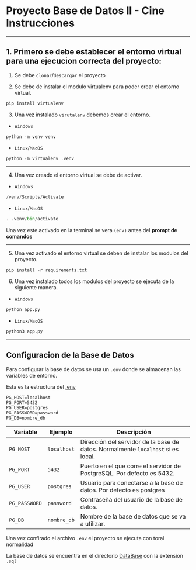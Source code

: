 # Proyecto Base de Datos II - Cine Instrucciones
-----------
##   1. Primero se debe establecer el entorno virtual para una ejecucion correcta del proyecto:
1. Se debe `clonar`/`descargar` el proyecto

2. Se debe de instalar el modulo virtualenv para poder crear el entorno virtual.
```py 
pip install virtualenv
```
3. Una vez instalado `virutalenv` debemos crear el entorno.
- `Windows`
```py
python -m venv venv
```
- `Linux`/`MacOS`
```py
python -m virtualenv .venv
```
----------------------
4. Una vez creado el entorno virtual se debe de activar.
- `Windows`
```py
/venv/Scripts/Activate
```
- `Linux`/`MacOS`
```py
. .venv/bin/activate
```
Una vez este activado en la terminal se vera `(env)` antes del **prompt de comandos**

-----------------------
5. Una vez activado el entorno virtual se deben de instalar los modulos del proyecto.

```py
pip install -r requirements.txt
```
6. Una vez instalado todos los modulos del proyecto se ejecuta de la siguiente manera.
- `Windows`
```py 
python app.py
```
- `Linux`/`MacOS`
```py 
python3 app.py
```
------------------------------
## Configuracion de la Base de Datos
Para configurar la base de datos se usa un `.env` donde se almacenan las variables de entorno.

Esta es la estructura del [.env](./.env)

```env
PG_HOST=localhost 
PG_PORT=5432      
PG_USER=postgres
PG_PASSWORD=password
PG_DB=nombre_db
```
| Variable       | Ejemplo       | Descripción                                    |
|----------------|---------------|------------------------------------------------|
| `PG_HOST`      | `localhost`   | Dirección del servidor de la base de datos. Normalmente `localhost` si es local. |
| `PG_PORT`      | `5432`        | Puerto en el que corre el servidor de PostgreSQL. Por defecto es 5432.          |
| `PG_USER`      | `postgres`    | Usuario para conectarse a la base de datos. Por defecto es postgres                                  |
| `PG_PASSWORD`  | `password`    | Contraseña del usuario de la base de datos.                                  |
| `PG_DB`        | `nombre_db`   | Nombre de la base de datos que se va a utilizar.                            |

Una vez confirado el archivo `.env` el proyecto se ejecuta con toral normalidad

La base de datos se encuentra en el directorio [DataBase](./database/) con la extension `.sql`